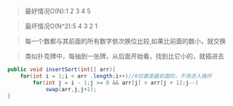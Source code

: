 >最好情况O(N):1 2 3 4 5

>最坏情况O(N^2):5 4 3 2 1

>每一个数都与其前面的所有数字依次换位比较,如果比前面的数小，就交换

>类似扑克牌中，每抽到一张牌，从后面开始看，找到比它小的，就插进去

```java
public void insertSort(int[] arr){
	for(int i = 1;i < arr .length;i++)//0位置是最前面的，不用进入循环
		for(int j = i - 1;j >= 0 && arr[j] > arr[j + 1];j--)
			swap(arr,j,j+1);
}
```

